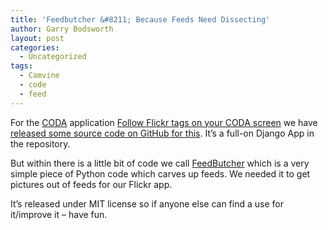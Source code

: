 ```yaml
---
title: 'Feedbutcher &#8211; Because Feeds Need Dissecting'
author: Garry Bodsworth
layout: post
categories:
  - Uncategorized
tags:
  - Camvine
  - code
  - feed
---
```

For the [CODA][1] application [Follow Flickr tags on your CODA screen][2] we have [released some source code on GitHub for this][3]. It&#8217;s a full-on Django App in the repository.

But within there is a little bit of code we call [FeedButcher][4] which is a very simple piece of Python code which carves up feeds. We needed it to get pictures out of feeds for our Flickr app.

It&#8217;s released under MIT license so if anyone else can find a use for it/improve it &#8211; have fun.

 [1]: http://camvine.com/products/coda
 [2]: http://camvine.com/products/coda/support/hints/follow-flickr-tags-your-coda-screen
 [3]: http://github.com/mdales/codaflickrtags/tree/master
 [4]: http://github.com/mdales/codaflickrtags/blob/33b9135d9e68a29a20da6fc85c462f43678e0bc4/feedbutcher.py